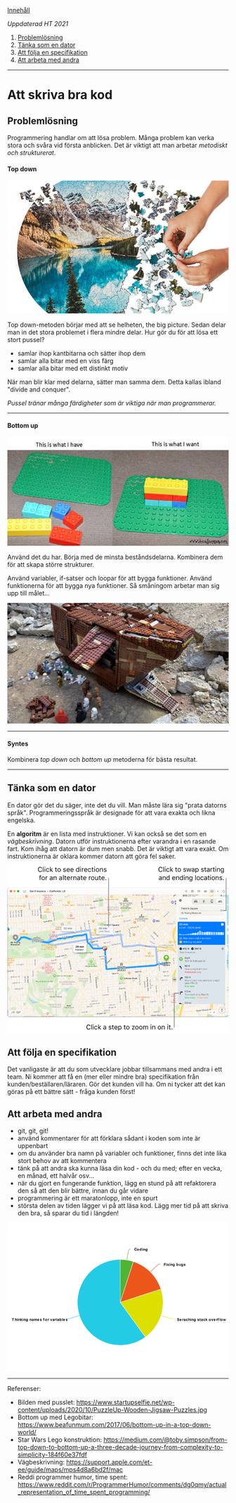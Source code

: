[Innehåll](README.md)

*Uppdaterad HT 2021*

1. [Problemlösning](#problemlsning)
1. [Tänka som en dator](#tnka-som-en-dator)
1. [Att följa en specifikation](#att-flja-en-specifikation)
1. [Att arbeta med andra](#att-arbeta-med-andra)

---

# Att skriva bra kod
## Problemlösning
Programmering handlar om att lösa problem. Många problem kan verka stora och svåra vid första anblicken. Det är viktigt att man arbetar *metodiskt och strukturerat*.

#### Top down
![Pussla](img/jigsaw.jpg)

Top down-metoden börjar med att se helheten, the big picture. Sedan delar man in det stora problemet i flera mindre delar. Hur gör du för att lösa ett stort pussel?
+ samlar ihop kantbitarna och sätter ihop dem
+ samlar alla bitar med en viss färg
+ samlar alla bitar med ett distinkt motiv

När man blir klar med delarna, sätter man samma dem. Detta kallas ibland "divide and conquer".

*Pussel tränar många färdigheter som är viktiga när man programmerar.*

---

#### Bottom up
![Bottom up med Legobitar](img/lego-2.jpg)

Använd det du har. Börja med de minsta beståndsdelarna. Kombinera dem för att skapa större strukturer.

Använd variabler, if-satser och loopar för att bygga funktioner. Använd funktionerna för att bygga nya funktioner. Så småningom arbetar man sig upp till målet...

![Star Wars Lego](img/lego.jpeg)

---

#### Syntes
Kombinera *top down* och *bottom up* metoderna för bästa resultat.

---


## Tänka som en dator
En dator gör det du säger, inte det du vill. Man måste lära sig "prata datorns språk". Programmeringsspråk är designade för att vara exakta och likna engelska.

En **algoritm** är en lista med instruktioner. Vi kan också se det som en *vägbeskrivning*. Datorn utför instruktionerna efter varandra i en rasande fart. Kom ihåg att datorn är dum men snabb. Det är viktigt att vara exakt. Om instruktionerna är oklara kommer datorn att göra fel saker.

![Vägbeskrivning](img/directions.png)


## Att följa en specifikation
Det vanligaste är att du som utvecklare jobbar tillsammans med andra i ett team. Ni kommer att få en (mer eller mindre bra) specifikation från kunden/beställaren/läraren. Gör det kunden vill ha. Om ni tycker att det kan göras på ett bättre sätt - fråga kunden först!


## Att arbeta med andra
+ git, git, git!
+ använd kommentarer för att förklara sådant i koden som inte är uppenbart
+ om du använder bra namn på variabler och funktioner, finns det inte lika stort behov av att kommentera
+ tänk på att andra ska kunna läsa din kod - och du med; efter en vecka, en månad, ett halvår osv...
+ när du gjort en fungerande funktion, lägg en stund på att refaktorera den så att den blir bättre, innan du går vidare
+ programmering är ett maratonlopp, inte en spurt
+ största delen av tiden lägger vi på att läsa kod. Lägg mer tid på att skriva den bra, så sparar du tid i längden!

![Actual time spent programming](img/time-spent-programming.png)

---

Referenser:
+ Bilden med pusslet: https://www.startupselfie.net/wp-content/uploads/2020/10/PuzzleUp-Wooden-Jigsaw-Puzzles.jpg
+ Bottom up med Legobitar: https://www.beafunmum.com/2017/06/bottom-up-in-a-top-down-world/
+ Star Wars Lego konstruktion: https://medium.com/@toby.simpson/from-top-down-to-bottom-up-a-three-decade-journey-from-complexity-to-simplicity-184f60e37fdf
+ Vägbeskrivning: https://support.apple.com/et-ee/guide/maps/mps4d8a6bd2f/mac
+ Reddi programmer humor, time spent: https://www.reddit.com/r/ProgrammerHumor/comments/dg0qmy/actual_representation_of_time_spent_programming/
